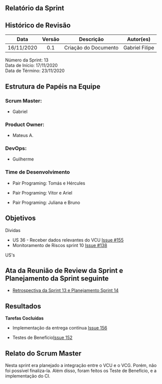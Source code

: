 
## Relatório da Sprint

## Histórico de Revisão

|   Data   |  Versão  |        Descrição       |          Autor(es)          |
|:--------:|:--------:|:----------------------:|:---------------------------:|
|16/11/2020|   0.1    | Criação do Documento        |   Gabriel Filipe   |

Número da Sprint: 13 <br>
Data de Início:  17/11/2020 <br>
Data de Término: 23/11/2020 <br>

## Estrutura de Papéis na Equipe

### Scrum Master:
- Gabriel

### Product Owner:
- Mateus A.

### DevOps:
- Guilherme


### Time de Desenvolvimento

- Pair Programing: Tomás e Hércules
  

- Pair Programing: Vitor e Ariel
  

- Pair Programing: Juliana e Bruno


## Objetivos

Dividas
- US 36 - Receber dados relevantes do VCU [Issue #155](https://github.com/fga-eps-mds/2020.1-Grupo6/issues/155)
- Monitoramento de Riscos sprint 10 [Issue #138](https://github.com/fga-eps-mds/2020.1-Grupo6/issues/138)

US's

## Ata da Reunião de Review da Sprint e Planejamento da Sprint seguinte

- [Retrospectiva da Sprint 13 e Planejamento Sprint 14](https://github.com/fga-eps-mds/2020.1-Grupo6/issues/195)


## Resultados

**Tarefas Cocluídas** 

- Implementação da entrega contínua [Issue 156](https://github.com/fga-eps-mds/2020.1-Grupo6/issues/156)

- Testes de Benefício[Issue 152](https://github.com/fga-eps-mds/2020.1-Grupo6/issues/152)

## Relato do Scrum Master

Nesta sprint era planejado a integração entre o VCU e o VCG. Porém, não foi possível finaliza-la. Além disso, foram feitos os Teste de Benefício, e a implementação do CI.